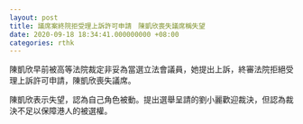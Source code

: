 ```yaml
---
layout: post
title: 議席案終院拒受理上訴許可申請　陳凱欣喪失議席稱失望
date: 2020-09-18 18:34:41.000000000 +08:00
categories: rthk
---
```


陳凱欣早前被高等法院裁定非妥為當選立法會議員，她提出上訴，終審法院拒絕受理上訴許可申請，陳凱欣喪失議席。

陳凱欣表示失望，認為自己角色被動。提出選舉呈請的劉小麗歡迎裁決，但認為裁決不足以保障港人的被選權。
